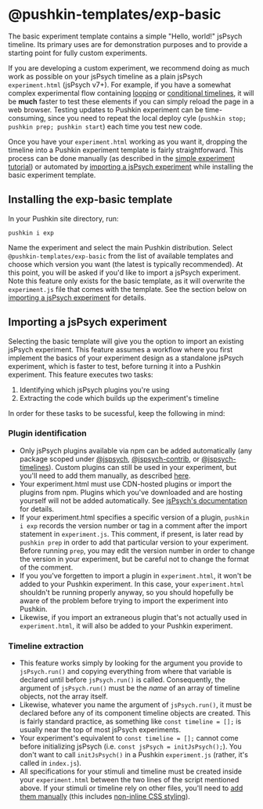 # @pushkin-templates/exp-basic

The basic experiment template contains a simple "Hello, world!" jsPsych timeline. Its primary uses are for demonstration purposes and to provide a starting point for fully custom experiments.

If you are developing a custom experiment, we recommend doing as much work as possible on your jsPsych timeline as a plain jsPsych `experiment.html` (jsPsych v7+). For example, if you have a somewhat complex experimental flow containing [looping](https://www.jspsych.org/7.3/overview/timeline/#looping-timelines) or [conditional timelines](https://www.jspsych.org/7.3/overview/timeline/#conditional-timelines), it will be **much** faster to test these elements if you can simply reload the page in a web browser. Testing updates to Pushkin experiment can be time-consuming, since you need to repeat the local deploy cyle (`pushkin stop; pushkin prep; pushkin start`) each time you test new code.

Once you have your `experiment.html` working as you want it, dropping the timeline into a Pushkin experiment template is fairly straightforward. This process can be done manually (as described in the [simple experiment tutorial](../getting-started/simple-experiment-tutorial.md)) or automated by [importing a jsPsych experiment](#importing-a-jspsych-experiment) while installing the basic experiment template.

## Installing the exp-basic template

In your Pushkin site directory, run:

```
pushkin i exp
```

Name the experiment and select the main Pushkin distribution. Select `@pushkin-templates/exp-basic` from the list of available templates and choose which version you want (the latest is typically recommended). At this point, you will be asked if you'd like to import a jsPsych experiment. Note this feature only exists for the basic template, as it will overwrite the `experiment.js` file that comes with the template. See the section below on [importing a jsPsych experiment](#importing-a-jspsych-experiment) for details.

## Importing a jsPsych experiment

Selecting the basic template will give you the option to import an existing jsPsych experiment. This feature assumes a workflow where you first implement the basics of your experiment design as a standalone jsPsych experiment, which is faster to test, before turning it into a Pushkin experiment. This feature executes two tasks:

1. Identifying which jsPsych plugins you're using
2. Extracting the code which builds up the experiment's timeline

In order for these tasks to be sucessful, keep the following in mind:

### Plugin identification

- Only jsPsych plugins available via npm can be added automatically (any package scoped under [@jspsych](https://www.npmjs.com/org/jspsych), [@jspsych-contrib](https://www.npmjs.com/org/jspsych-contrib), or [@jspsych-timelines](https://www.npmjs.com/org/jspsych-timelines)). Custom plugins can still be used in your experiment, but you'll need to add them manually, as described [here](exp-templates-overview.md).
- Your experiment.html must use CDN-hosted plugins or import the plugins from npm. Plugins which you've downloaded and are hosting yourself will not be added automatically. See [jsPsych's documentation](https://www.jspsych.org/7.3/tutorials/hello-world/) for details.
- If your experiment.html specifies a specific version of a plugin, `pushkin i exp` records the version number or tag in a comment after the import statement in `experiment.js`. This comment, if present, is later read by `pushkin prep` in order to add that particular version to your experiment. Before running `prep`, you may edit the version number in order to change the version in your experiment, but be careful not to change the format of the comment.
- If you you've forgetten to import a plugin in `experiment.html`, it won't be added to your Pushkin experiment. In this case, your `experiment.html` shouldn't be running properly anyway, so you should hopefully be aware of the problem before trying to import the experiment into Pushkin.
- Likewise, if you import an extraneous plugin that's not actually used in `experiment.html`, it will also be added to your Pushkin experiment.

### Timeline extraction

- This feature works simply by looking for the argument you provide to `jsPsych.run()` and copying everything from where that variable is declared until before `jsPsych.run()` is called. Consequently, the argument of `jsPsych.run()` must be the _name_ of an array of timeline objects, not the array itself.
- Likewise, whatever you name the argument of `jsPsych.run()`, it must be declared before any of its component timeline objects are created. This is fairly standard practice, as something like `const timeline = [];` is usually near the top of most jsPsych experiments.
- Your experiment's equivalent to `const timeline = [];` cannot come before initializing jsPsych (i.e. `const jsPsych = initJsPsych();`). You don't want to call `initJsPsych()` in a Pushkin `experiment.js` (rather, it's called in `index.js`).
- All specifications for your stimuli and timeline must be created inside your `experiment.html` between the two lines of the script mentioned above. If your stimuli or timeline rely on other files, you'll need to [add them manually](./exp-templates-overview.md) (this includes [non-inline CSS styling](../getting-started/simple-experiment-tutorial.md#moving-css-styling)).
